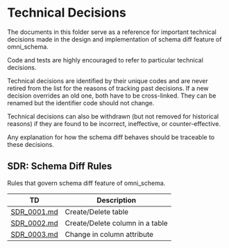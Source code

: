 # Technical Decisions

The documents in this folder serve as a reference for important technical decisions made in the design and
implementation of schema diff feature of omni_schema.

Code and tests are highly encouraged to refer to particular technical decisions.

Technical decisions are identified by their unique codes and are never retired from the list for the reasons of tracking
past decisions. If a new decision overrides an old one, both have to be cross-linked. They can be renamed but the
identifier code should not change.

Technical decisions can also be withdrawn (but not removed for historical reasons) if they are found to be incorrect,
ineffective, or counter-effective.

Any explanation for how the schema diff behaves should be traceable to these decisions.

## SDR: Schema Diff Rules

Rules that govern schema diff feature of omni_schema.

| TD                         | Description                     |
|----------------------------|---------------------------------|
| [SDR_0001.md](SDR_0001.md) | Create/Delete table             |
| [SDR_0002.md](SDR_0002.md) | Create/Delete column in a table |
| [SDR_0003.md](SDR_0003.md) | Change in column attribute      |